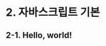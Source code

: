 # 2. 자바스크립트 기본
## 2-1. Hello, world!
### <script>의 속성
 #### type 속성 `<script type=…>`   
    HTML4까진 type 명시가 필수였으나, 이제는 필수가 아니며 자바스크립트 모듈에 사용함.
#### language 속성 `<script language=…>`
    현재 사용하고 있는 스크립트 언어를 나타냄. (자바스크립트의 보편화로 이 속성 역시 요즘엔 잘 사용하지 않음)

✅ `<script>` 태그는 src 속성과 내부 코드를 동시에 가지지 못함.

## 2-2. 코드 구조
### 문
어떤 작업을 수행하는 문법 구조 + 명령어
### 세미콜론
자바스크립트는 줄 바꿈을 '암시적' 세미콜론으로 해석하기 때문에 세미콜론 생략이 가능하지만, 넣는 것을 권장함
### 주석
    // 한 줄 주석

    /*
    여러 줄
    주석
    */

✅ 자바스크립트는 중첩 주석을 지원하지 않음

## 2-3. 엄격 모드
### use strict
`"use strict";` 혹은 `'use strict';`를 사용한 코드에는 엄격 모드가 활성화됨   

    엄격 모드(strict mode)란?   
       
    1. 스크립트 코드에서 오류는 아니지만 함정이 될 부분을 오류가 발생하도록 변경하여 제거 -> 디버깅이 쉬워짐
       
    2. 자바스크립트 엔진의 최적화 처리를 방해하는 오류 수정 -> 처리 속도가 빨라짐

    3. 차후 업데이트 될 버전의 ECMAScript로 정의될 예정 구문을 금지 -> 에러 방지
✅ 클래스와 모듈을 사용하여 구성한 코드는 use script를 생략해도 됨

## 2-4. 변수와 상수
### 변수
데이터를 저장하는 메모리 공간의 이름   
`let`, `var`로 선언
### 변수 명명 규칙
    1. 변수명에는 문자, 숫자, $, _만 사용 가능
    2. 첫 글자는 숫자가 될 수 없음
    3. 대·소문자 구분함
    4. 예약어는 변수명으로 사용할 수 없음 (let, class...)
### 상수
변화하지 않는 값을 가진 변수   
`const`로 선언
### 대문자 상수
    상수는 대문자와 밑줄(_)로 구성된 이름을 사용
